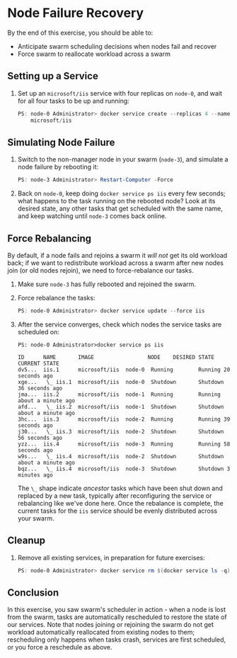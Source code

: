 # Node Failure Recovery

By the end of this exercise, you should be able to:

 - Anticipate swarm scheduling decisions when nodes fail and recover
 - Force swarm to reallocate workload across a swarm

## Setting up a Service

1.  Set up an `microsoft/iis` service with four replicas on `node-0`, and wait for all four tasks to be up and running:

    ```powershell
    PS: node-0 Administrator> docker service create --replicas 4 --name iis `
        microsoft/iis
    ```

## Simulating Node Failure

1.  Switch to the non-manager node in your swarm (`node-3`), and simulate a node failure by rebooting it:

    ```powershell
    PS: node-3 Administrator> Restart-Computer -Force
    ```

2.  Back on `node-0`, keep doing `docker service ps iis` every few seconds; what happens to the task running on the rebooted node? Look at its desired state, any other tasks that get scheduled with the same name, and keep watching until `node-3` comes back online.

## Force Rebalancing

By default, if a node fails and rejoins a swarm it *will not* get its old workload back; if we want to redistribute workload across a swarm after new nodes join (or old nodes rejoin), we need to force-rebalance our tasks.

1.  Make sure `node-3` has fully rebooted and rejoined the swarm.

2.  Force rebalance the tasks:

    ```powershell
    PS: node-0 Administrator> docker service update --force iis
    ```
    
3.  After the service converges, check which nodes the service tasks are scheduled on:

    ```
    PS: node-0 Administrator>docker service ps iis

    ID      NAME       IMAGE                 NODE    DESIRED STATE  CURRENT STATE
    dv5...  iis.1      microsoft/iis  node-0  Running        Running 20 seconds ago
    xge...   \_ iis.1  microsoft/iis  node-0  Shutdown       Shutdown 36 seconds ago
    jma...  iis.2      microsoft/iis  node-1  Running        Running about a minute ago
    afd...   \_ iis.2  microsoft/iis  node-1  Shutdown       Shutdown about a minute ago
    3hc...  iis.3      microsoft/iis  node-2  Running        Running 39 seconds ago
    j30...   \_ iis.3  microsoft/iis  node-2  Shutdown       Shutdown 56 seconds ago
    yzz...  iis.4      microsoft/iis  node-3  Running        Running 58 seconds ago
    w9s...   \_ iis.4  microsoft/iis  node-2  Shutdown       Shutdown about a minute ago
    bqz...   \_ iis.4  microsoft/iis  node-3  Shutdown       Shutdown 3 minutes ago
    ```

    The `\_` shape indicate *ancestor* tasks which have been shut down and replaced by a new task, typically after reconfiguring the service or rebalancing like we've done here. Once the rebalance is complete, the current tasks for the `iis` service should be evenly distributed across your swarm.

## Cleanup

1.  Remove all existing services, in preparation for future exercises:

    ```powershell
    PS: node-0 Administrator> docker service rm $(docker service ls -q)
    ```

## Conclusion

In this exercise, you saw swarm's scheduler in action - when a node is lost from the swarm, tasks are automatically rescheduled to restore the state of our services. Note that nodes joining or rejoining the swarm do not get workload automatically reallocated from existing nodes to them; rescheduling only happens when tasks crash, services are first scheduled, or you force a reschedule as above.
